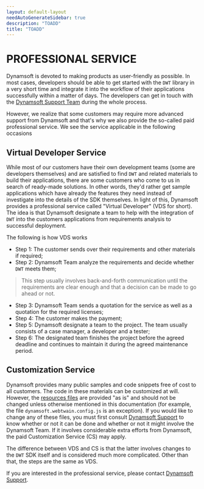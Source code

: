```yaml
---
layout: default-layout
needAutoGenerateSidebar: true
description: "TOADD"
title: "TOADD"
---
```


# PROFESSIONAL SERVICE

Dynamsoft is devoted to making products as user-friendly as possible. In most cases, developers should be able to get started with the `DWT` library in a very short time and integrate it into the workflow of their applications successfully within a matter of days. The developers can get in touch with the [Dynamsoft Support Team]({{site.about}}getsupport.html) during the whole process.

However, we realize that some customers may require more advanced support from Dynamsoft and that's why we also provide the so-called paid professional service. We see the service applicable in the following occasions

## Virtual Developer Service

While most of our customers have their own development teams (some are developers themselves) and are satisfied to find `DWT` and related materials to build their applications, there are some customers who come to us in search of ready-made solutions. In other words, they'd rather get sample applications which have already the features they need instead of investigate into the details of the SDK themselves. In light of this, Dynamsoft provides a professional service called "Virtual Developer" (VDS for short). The idea is that Dynamsoft designate a team to help with the integration of `DWT` into the customers applications from requirements analysis to successful deployment.

The following is how VDS works

* Step 1: The customer sends over their requirements and other materials if required; 
* Step 2: Dynamsoft Team analyze the requirements and decide whether `DWT` meets them; 

> This step usually involves back-and-forth communication until the requirements are clear enough and that a decision can be made to go ahead or not.

* Step 3: Dynamsoft Team sends a quotation for the service as well as a quotation for the required licenses; 
* Step 4: The customer makes the payment; 
* Step 5: Dynamsoft designate a team to the project. The team usually consists of a case manager, a developer and a tester; 
* Step 6: The designated team finishes the project before the agreed deadline and continues to maintain it during the agreed maintenance period.

## Customization Service

Dynamsoft provides many public samples and code snippets free of cost to all customers. The code in these materials can be customized at will. However, the [resources files]({{site.about}}faqs.html#what-are-the-resources-files) are provided "as is" and should not be changed unless otherwise mentioned in this documentation (for example, the file `dynamsoft.webtwain.config.js` is an exception). If you would like to change any of these files, you must first consult [Dynamsoft Support]({{site.about}}getsupport.html) to know whether or not it can be done and whether or not it might involve the Dynamsoft Team. If it involves considerable extra efforts from Dynamsoft, the paid Customization Service (CS) may apply.

The difference between VDS and CS is that the latter involves changes to the `DWT` SDK itself and is considered much more complicated. Other than that, the steps are the same as VDS.

If you are interested in the professional service, please contact [Dynamsoft Support]({{site.about}}getsupport.html).

